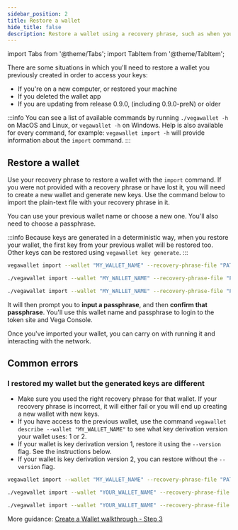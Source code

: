 ```yaml
---
sidebar_position: 2
title: Restore a wallet
hide_title: false
description: Restore a wallet using a recovery phrase, such as when you want to use the wallet on a different device
---
```


import Tabs from '@theme/Tabs';
import TabItem from '@theme/TabItem';

There are some situations in which you'll need to restore a wallet you previously created in order to access your keys:
* If you're on a new computer, or restored your machine
* If you deleted the wallet app
* If you are updating from release 0.9.0, (including 0.9.0-preN) or older

:::info
You can see a list of available commands by running `./vegawallet -h` on MacOS and Linux, or `vegawallet -h` on Windows. Help is also available for every command, for example: `vegawallet import -h` will provide information about the `import` command.
:::

## Restore a wallet
Use your recovery phrase to restore a wallet with the `import` command. If you were not provided with a recovery phrase or have lost it, you will need to create a new wallet and generate new keys. Use the command below to import the plain-text file with your recovery phrase in it.

You can use your previous wallet name or choose a new one. You'll also need to choose a passphrase.

:::info
Because keys are generated in a deterministic way, when you restore your wallet, the first key from your previous wallet will be restored too. Other keys can be restored using `vegawallet key generate`.
:::

<Tabs groupId="operating-systems">
<TabItem value="windows" label="Windows">

```bash
vegawallet import --wallet "MY_WALLET_NAME" --recovery-phrase-file "PATH_TO_MY_RECOVERY-PHRASE"
```
</TabItem>
<TabItem value="mac" label="MacOS">

```bash
./vegawallet import --wallet "MY_WALLET_NAME" --recovery-phrase-file "PATH_TO_MY_RECOVERY_PHRASE"
```
</TabItem>
<TabItem value="linux" label="Linux">

```bash
./vegawallet import --wallet "MY_WALLET_NAME" --recovery-phrase-file "PATH_TO_MY_RECOVERY_PHRASE"
```
</TabItem>
</Tabs>

It will then prompt you to **input a passphrase**, and then **confirm that passphrase**. You'll use this wallet name and passphrase to login to the token site and Vega Console.

Once you've imported your wallet, you can carry on with running it and interacting with the network.

## Common errors

### I restored my wallet but the generated keys are different
* Make sure you used the right recovery phrase for that wallet. If your recovery phrase is incorrect, it will either fail or you will end up creating a new wallet with new keys.
* If you have access to the previous wallet, use the command `vegawallet describe --wallet "MY_WALLET_NAME"` to see what key derivation version your wallet uses: 1 or 2.
* If your wallet is key derivation version 1, restore it using the `--version` flag. See the instructions below.
* If your wallet is key derivation version 2, you can restore without the `--version` flag.

<Tabs groupId="operating-systems">
<TabItem value="windows" label="Windows">

```bash
vegawallet import --wallet "MY_WALLET_NAME" --recovery-phrase-file "PATH_TO_MY_RECOVERY-PHRASE" --version 1
```
</TabItem>
<TabItem value="mac" label="MacOS">

```bash
./vegawallet import --wallet "YOUR_WALLET_NAME" --recovery-phrase-file "PATH_TO_MY_RECOVERY_PHRASE" --version 1
```
</TabItem>
<TabItem value="linux" label="Linux">

```bash
./vegawallet import --wallet "YOUR_WALLET_NAME" --recovery-phrase-file "PATH_TO_MY_RECOVERY_PHRASE" --version 1
```
</TabItem>
</Tabs>


More guidance: [Create a Wallet walkthrough - Step 3](../create-wallet#3-choose-a-network)
